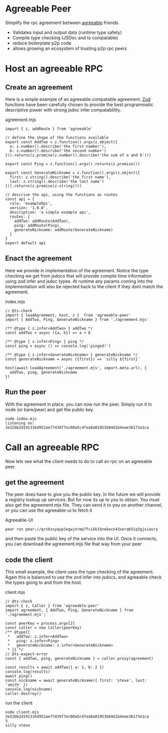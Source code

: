 Agreeable Peer
==============

Simplify the rpc agreement between [agreeable](https://github.com/ryanramage/agreeable) friends

 - Validates input and output data (runtime type safety)
 - Compile type checking (JSDoc and ts compatable)
 - reduce boilerplate p2p code
 - allows growing an ecosystem of trusting p2p rpc peers

Host an agreeable RPC
=====================

Create an agreement
-------------------

Here is a simple example of an agreeable compatable agreement. [Zod](https://zod.dev/) functions have been carefully chosen to provide the 
best programmatic descriptive power with strong jsdoc infer compatablility. 

agreement.mjs
```
import { z, addRoute } from 'agreeable'

// define the shape of the functions available
export const AddTwo = z.function().args(z.object({
  a: z.number().describe('the first number'),
  b: z.number().describe('the second number')
})).returns(z.promise(z.number().describe('the sum of a and b')))

export const Ping = z.function().args().returns(z.promise())

export const GenerateNickname = z.function().args(z.object({
  first: z.string().describe('the first name'),
  last: z.string().describe('the last name')
})).returns(z.promise(z.string()))

// descrive the api, using the functions as routes
const api = { 
  role: 'exampleRpc', 
  version: '1.0.0',
  description: 'a simple example api',
  routes: {
    addTwo: addRoute(AddTwo),
    ping: addRoute(Ping),
    generateNickname: addRoute(GenerateNickname)
  }
}
export default api 

```

Enact the agreement
-------------------

Here we provide in implementation of the agreement. Notice the type checking we get from jsdocs that will provide compile time
information using zod infer and jsdoc types. At runtime any params coming into the implementation will also be rejected back to the client
if they dont match the agreement.

index.mjs
```
// @ts-check
import { loadAgreement, host, z }  from 'agreeable-peer'
import { AddTwo, Ping, GenerateNickname } from './agreement.mjs'

/** @type { z.infer<AddTwo> } addTwo */
const addTwo = async ({a, b}) => a + b
   
/** @type { z.infer<Ping> } ping */
const ping = async () => console.log('pinged!')

/** @type { z.infer<GenerateNickname> } generateNickname */
const generateNickname = async ({first}) => `silly ${first}`

host(await loadAgreement('./agreement.mjs', import.meta.url), { 
  addTwo, ping, generateNickname 
})

```

Run the peer 
------------

With the agreement in place, you can now run the peer. Simply run it in node (or bare/pear) and get the public key.

```
node index.mjs
listening on: 3e32bb2d191316d952ae77439f7ec00a5c4fea8a01953b84d1b4eee36173e1ca
```

Call an agreeable RPC
=====================

Now lets see what the client needs to do to call an rpc on an agreeable peer.

get the agreement
-----------------

The peer does have to give you the public key. In the future we will provide a registry lookup up services. But for now its up to you to obtain.
You must also get the agreement.mjs file. They can send it to you on another channel, or you can use the agreeable-ui to fetch it

Agreeable-UI

```
pear run pear://qrxbzxyqup1egwjnrmp7fcikk31nekecn43xerq65iq3gjxiaury
```

and then paste the public key of the service into the UI. Once it connects, you can download the agreement.mjs file that way from your peer


code the client
---------------

This small example, the client uses the type checking of the agreement. Again this is balanced to use the zod infer into jsdocs, and agreeable check the types
going to and from the host.


client.mjs
```
// @ts-check
import { z, Caller } from 'agreeable-peer'
import agreement, { AddTwo, Ping, GenerateNickname } from './agreement.mjs';

const peerKey = process.argv[2]
const caller = new Caller(peerKey)
/** @type{{ 
 *   addTwo: z.infer<AddTwo> 
 *   ping: z.infer<Ping>
 *   generateNickname: z.infer<GenerateNickname>
 * }} */
// @ts-expect-error
const { addTwo, ping, generateNickname } = caller.proxy(agreement)

const results = await addTwo({ a: 1, b: 2 })
console.log(results)
await ping()
const nickname = await generateNickname({ first: 'steve', last: 'smith' })
console.log(nickname)
caller.destroy()

```

run the client

```
node client.mjs 3e32bb2d191316d952ae77439f7ec00a5c4fea8a01953b84d1b4eee36173e1ca
3
silly steve
```


